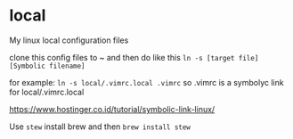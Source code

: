 # local
My linux local configuration files

clone this config files to ~
and then do like this `ln -s [target file] [Symbolic filename]`

for example:
`ln -s local/.vimrc.local .vimrc`
so .vimrc is a symbolyc link for local/.vimrc.local

https://www.hostinger.co.id/tutorial/symbolic-link-linux/

Use `stew`
install brew
and then `brew install stew`
